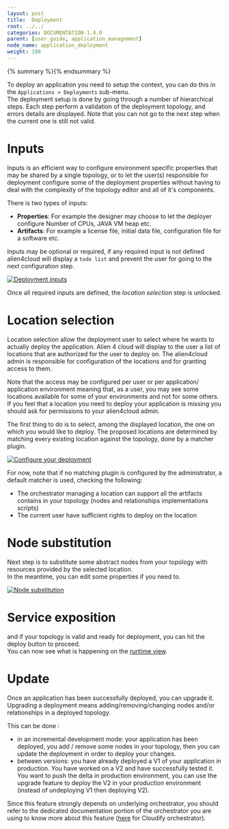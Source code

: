 ```yaml
---
layout: post
title:  Deployment
root: ../../
categories: DOCUMENTATION-1.4.0
parent: [user_guide, application_management]
node_name: application_deployment
weight: 100
---
```


{% summary %}{% endsummary %}

To deploy an application you need to setup the context, you can do this in the `Applications > Deployments` sub-menu.  
The deployment setup is done by going through a number of hierarchical steps.
Each step perform a validation of the deployment topology, and errors details are displayed. Note that you can not go to the next step  when the current one is still not valid.

# Inputs

Inputs is an efficient way to configure environment specific properties that may be shared by a single topology, or to let the user(s) responsible for deployment configure some of the deployment properties without having to deal with the complexity of the topology editor and all of it's components.

There is two types of inputs:

* __Properties__: For example the designer may choose to let the deployer configure Number of CPUs, JAVA VM heap etc.
* __Artifacts__: For example a license file, initial data file, configuration file for a software etc.

Inputs may be optional or required, if any required input is not defined alien4cloud will display a `todo list` and prevent the user for going to the next configuration step.

[![Deployment inputs](../../images/user_guide/application/deployment/user_guide_deployment_setup_inputs.png)](../../images/user_guide/application/deployment/user_guide_deployment_setup_inputs.png)

Once all required inputs are defined, the *location selection* step is unlocked.

# Location selection

Location selection allow the deployment user to select where he wants to actually deploy the application. Alien 4 cloud will display to the user a list of locations that are authorized for the user to deploy on. The alien4cloud admin is responsible for configuration of the locations and for granting access to them.

Note that the access may be configured per user or per application/ application environment meaning that, as a user, you may see some locations available for some of your environments and not for some others. If you feel that a location you need to deploy your application is missing you should ask for permissions to your alien4cloud admin.

 The first thing to do is to select, among the displayed location, the one on which you would like to deploy.
 The proposed locations are determined by matching every existing location against the topology, done by a matcher plugin.  

[![Configure your deployment](../../images/user_guide/application/deployment/user_guide_deployment_setup.png)](../../images/user_guide/application/deployment/user_guide_deployment_setup.png)

 For now, note that if no matching plugin is configured by the administrator, a default matcher is used, checking the following:

* The orchestrator managing a location can support all the artifacts contains in your topology (nodes and relationships implementations scripts)
* The current user have sufficient rights to deploy on the location

# Node substitution

Next step is to substitute some abstract nodes from your topology with resources provided by the selected location.  
In the meantime, you can edit some properties if you need to.

[![Node substitution](../../images/user_guide/application/deployment/user_guide_deployment_setup_substitution.png)](../../images/user_guide/application/deployment//user_guide_deployment_setup_substitution.png)

# Service exposition



and if your topology is valid and ready for deployment, you can hit the deploy button to proceed.  
You can now see what is happening on the [runtime view](#/documentation/1.4.0/user_guide/application_runtime.html).

# Update

Once an application has been successfully deployed, you can upgrade it. Upgrading a deployment means adding/removing/changing nodes and/or relationships in a deployed topology.

This can be done :

* in an incremental development mode: your application has been deployed, you add / remove some nodes in your topology, then you can update the deployment in order to deploy your changes.
* between versions: you have already deployed a V1 of your application in production. You have worked on a V2 and have successfully tested it. You want to push the delta in production environment, you can use the upgrade feature to deploy the V2 in your production environment (instead of undeploying V1 then deploying V2).

Since this feature strongly depends on underlying orchestrator, you should refer to the dedicated documentation portion of the orchestrator you are using to know more about this feature ([here](#/documentation/1.4.0/orchestrators/cloudify3_driver/deployment_update.html) for Cloudify orchestrator).
